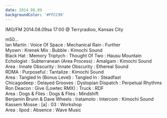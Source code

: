 ```yaml
---
date: 2014.08.09
backgroundColor: '#FFCC99'
---
```


IMG/FM 2014.08.09sa 17:00 @ Terryradioo, Kansas City  

m50...  
Ian Martin : Voice Of Space : Mechanical Rain : Further  
Myown : Krenek Mix : Bubble : Kimochi Sound  
Black Hat : Memory Triptych : Thought Of Two : Hausu Mountain  
Echologist : Subterranean (Area Process) : Amalgam : Kimochi Sound  
Area : Innate Obscurity : Innate Obscurity : Ethereal Sound  
RDMA : Purposeful : Tantalize : Kimochi Sound  
Area : Tangled In (Bonus Level) : Tangled In : Steadfast  
Chicagodeep : Delayed Grooves : Dystopian Dispatch : Perpetual Rhythms  
Ron Deacon : Give (Lowtec RMX) : Truck : RDF  
Area : Dogs & Flies : Dogs & Flies : Mindshift  
Benjamin Brunn & Dave Wheels : Iratamoto : Intercom : Kimochi Sound  
Kassem Mosse : \[a\] : 03 : Workshop  
Area : llpod : Absence : Wave Music